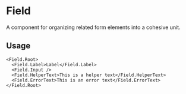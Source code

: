 # Field

A component for organizing related form elements into a cohesive unit.

## Usage

```svelte
<Field.Root>
  <Field.Label>Label</Field.Label>
  <Field.Input />
  <Field.HelperText>This is a helper text</Field.HelperText>
  <Field.ErrorText>This is an error text</Field.ErrorText>
</Field.Root>
```
